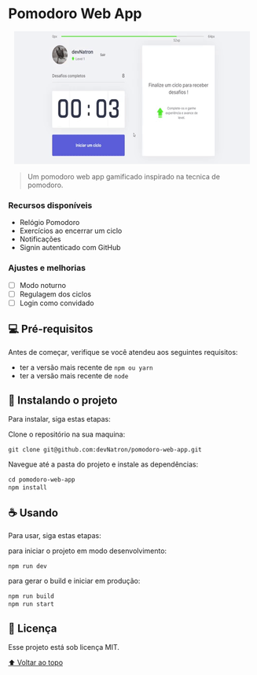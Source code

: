  # Pomodoro Web App

<!---Esses são exemplos. Veja https://shields.io para outras pessoas ou para personalizar este conjunto de escudos. Você pode querer incluir dependências, status do projeto e informações de licença aqui--->

<!--
![GitHub repo size](https://img.shields.io/github/repo-size/iuricode/README-template?style=for-the-badge)
![GitHub language count](https://img.shields.io/github/languages/count/iuricode/README-template?style=for-the-badge)
![GitHub forks](https://img.shields.io/github/forks/iuricode/README-template?style=for-the-badge)
![Bitbucket open issues](https://img.shields.io/bitbucket/issues/iuricode/README-template?style=for-the-badge)
![Bitbucket open pull requests](https://img.shields.io/bitbucket/pr-raw/iuricode/README-template?style=for-the-badge)
--->

<p align="center">
  <img src="app.gif" alt="animated" />
</p>

> Um pomodoro web app gamificado inspirado na tecnica de pomodoro.

### Recursos disponíveis

* Relógio Pomodoro
* Exercícios ao encerrar um ciclo
* Notificações
* Signin autenticado com GitHub

### Ajustes e melhorias

- [ ] Modo noturno
- [ ] Regulagem dos ciclos
- [ ] Login como convidado

## 💻 Pré-requisitos

Antes de começar, verifique se você atendeu aos seguintes requisitos:
* ter a versão mais recente de `npm ou yarn`
* ter a versão mais recente de `node`

## 🚀 Instalando o projeto

Para instalar, siga estas etapas:

Clone o repositório na sua maquina:
```
git clone git@github.com:devNatron/pomodoro-web-app.git
```
Navegue até a pasta do projeto e instale as dependências:
```
cd pomodoro-web-app
npm install
```

## ☕ Usando

Para usar, siga estas etapas:

para iniciar o projeto em modo desenvolvimento:
```
npm run dev
```
para gerar o build e iniciar em produção:
```
npm run build
npm run start
```

## 📝 Licença

Esse projeto está sob licença MIT.

[⬆ Voltar ao topo](#pomodoro-web-app)<br>
